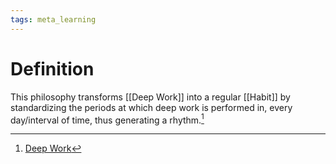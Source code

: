 ```yaml
---
tags: meta_learning
---
```


# Definition

This philosophy transforms [[Deep Work]] into a regular [[Habit]] by standardizing the periods at which deep work is performed in, every day/interval of time, thus generating a rhythm.[^1]

[^1]: [Deep Work](zotero://open-pdf/library/items/J6AK883D?page=66)